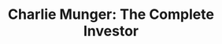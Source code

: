 ---
title: "Charlie Munger: The Complete Investor"
description: "Salah satu hal yang paling berharga yang bisa dilakukan oleh tiap orang yang berpindah ke posisi manajer adalah, bia memahami pola pikir kepala owner atau investor. Ini sulit sekali ya, terutama kalau kita belum pernah memulai sesuatu dari 0, atau mendirikan bisnis sendiri. Buku ini salah satu shortcut cepat untuk bisa punya insight itu."
cover: "images/reading/charlie-munger.jpeg"
publishDate: 2022-01-15
authors: "Tren Griffin"
categories: ["business"]
---